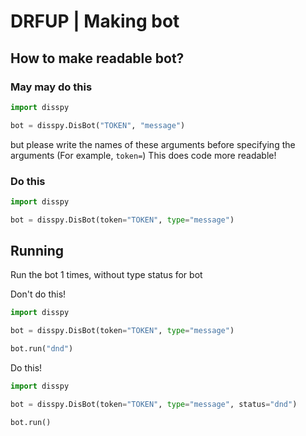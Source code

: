# DRFUP | Making bot

## How to make readable bot?
### May may do this

```python
import disspy

bot = disspy.DisBot("TOKEN", "message")
```
but please write the names of these arguments before specifying the arguments (For example, `token=`)
This does code more readable!
### Do this

```python
import disspy

bot = disspy.DisBot(token="TOKEN", type="message")
```

## Running
Run the bot 1 times, without type status for bot

Don't do this!

```python
import disspy

bot = disspy.DisBot(token="TOKEN", type="message")

bot.run("dnd")
```
Do this!

```python
import disspy

bot = disspy.DisBot(token="TOKEN", type="message", status="dnd")

bot.run()
```